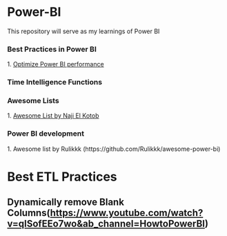 # Power-BI
This repository will serve as my learnings of Power BI
<h3>Best Practices in Power BI</h3>
1. <a href="https://www.tessellationtech.io/optimizing-power-bi-reports/#:~:text=The%20fastest%20way%20to%20optimize%20your%20Power%20BI,used%20in%20any%20of%20your%20reports%20or%20calculations.">Optimize Power BI performance</a>
<h3>Time Intelligence Functions</h3>
<h3>Awesome Lists</h3>
1. <a href="https://github.com/NajiElKotob/Awesome-Power-BI">Awesome List by Naji El Kotob</a>
<h3>Power BI development </h3>
1. Awesome list by Rulikkk (https://github.com/Rulikkk/awesome-power-bi)

# Best ETL Practices
## Dynamically remove Blank Columns(https://www.youtube.com/watch?v=qISofEEo7wo&ab_channel=HowtoPowerBI)

